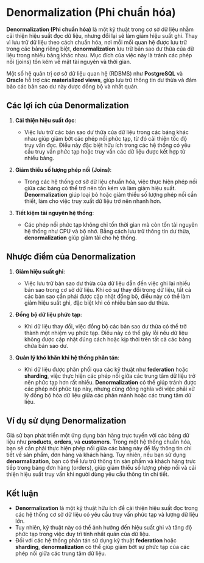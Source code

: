 # Denormalization (Phi chuẩn hóa)

**Denormalization (Phi chuẩn hóa)** là một kỹ thuật trong cơ sở dữ liệu nhằm cải thiện hiệu suất đọc dữ liệu, nhưng đổi lại sẽ làm giảm hiệu suất ghi. Thay vì lưu trữ dữ liệu theo cách chuẩn hóa, nơi mỗi mối quan hệ được lưu trữ trong các bảng riêng biệt, **denormalization** lưu trữ bản sao dư thừa của dữ liệu trong nhiều bảng khác nhau. Mục đích của việc này là tránh các phép nối (joins) tốn kém về mặt tài nguyên và thời gian.

Một số hệ quản trị cơ sở dữ liệu quan hệ (RDBMS) như **PostgreSQL** và **Oracle** hỗ trợ các **materialized views**, giúp lưu trữ thông tin dư thừa và đảm bảo các bản sao dư này được đồng bộ và nhất quán.

## Các lợi ích của Denormalization

1. **Cải thiện hiệu suất đọc**:
   - Việc lưu trữ các bản sao dư thừa của dữ liệu trong các bảng khác nhau giúp giảm bớt các phép nối phức tạp, từ đó cải thiện tốc độ truy vấn đọc. Điều này đặc biệt hữu ích trong các hệ thống có yêu cầu truy vấn phức tạp hoặc truy vấn các dữ liệu được kết hợp từ nhiều bảng.

2. **Giảm thiểu số lượng phép nối (Joins)**:
   - Trong các hệ thống cơ sở dữ liệu chuẩn hóa, việc thực hiện phép nối giữa các bảng có thể trở nên tốn kém và làm giảm hiệu suất. **Denormalization** giúp loại bỏ hoặc giảm thiểu số lượng phép nối cần thiết, làm cho việc truy xuất dữ liệu trở nên nhanh hơn.

3. **Tiết kiệm tài nguyên hệ thống**:
   - Các phép nối phức tạp không chỉ tốn thời gian mà còn tốn tài nguyên hệ thống như CPU và bộ nhớ. Bằng cách lưu trữ thông tin dư thừa, **denormalization** giúp giảm tải cho hệ thống.

## Nhược điểm của Denormalization

1. **Giảm hiệu suất ghi**:
   - Việc lưu trữ bản sao dư thừa của dữ liệu dẫn đến việc ghi lại nhiều bản sao trong cơ sở dữ liệu. Khi có sự thay đổi trong dữ liệu, tất cả các bản sao cần phải được cập nhật đồng bộ, điều này có thể làm giảm hiệu suất ghi, đặc biệt khi có nhiều bản sao dư thừa.

2. **Đồng bộ dữ liệu phức tạp**:
   - Khi dữ liệu thay đổi, việc đồng bộ các bản sao dư thừa có thể trở thành một nhiệm vụ phức tạp. Điều này có thể gây lỗi nếu dữ liệu không được cập nhật đúng cách hoặc kịp thời trên tất cả các bảng chứa bản sao dư.

3. **Quản lý khó khăn khi hệ thống phân tán**:
   - Khi dữ liệu được phân phối qua các kỹ thuật như **federation** hoặc **sharding**, việc thực hiện các phép nối giữa các trung tâm dữ liệu trở nên phức tạp hơn rất nhiều. **Denormalization** có thể giúp tránh được các phép nối phức tạp này, nhưng cũng đồng nghĩa với việc phải xử lý đồng bộ hóa dữ liệu giữa các phân mảnh hoặc các trung tâm dữ liệu.

## Ví dụ sử dụng Denormalization

Giả sử bạn phát triển một ứng dụng bán hàng trực tuyến với các bảng dữ liệu như **products**, **orders**, và **customers**. Trong một hệ thống chuẩn hóa, bạn sẽ cần phải thực hiện phép nối giữa các bảng này để lấy thông tin chi tiết về sản phẩm, đơn hàng và khách hàng. Tuy nhiên, nếu bạn sử dụng **denormalization**, bạn có thể lưu trữ thông tin sản phẩm và khách hàng trực tiếp trong bảng đơn hàng (orders), giúp giảm thiểu số lượng phép nối và cải thiện hiệu suất truy vấn khi người dùng yêu cầu thông tin chi tiết.

## Kết luận

- **Denormalization** là một kỹ thuật hữu ích để cải thiện hiệu suất đọc trong các hệ thống cơ sở dữ liệu có yêu cầu truy vấn phức tạp và lượng dữ liệu lớn.
- Tuy nhiên, kỹ thuật này có thể ảnh hưởng đến hiệu suất ghi và tăng độ phức tạp trong việc duy trì tính nhất quán của dữ liệu.
- Đối với các hệ thống phân tán sử dụng kỹ thuật **federation** hoặc **sharding**, **denormalization** có thể giúp giảm bớt sự phức tạp của các phép nối giữa các trung tâm dữ liệu.
